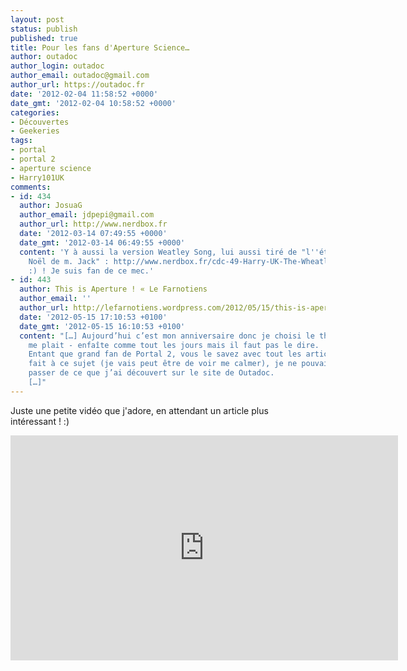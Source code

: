 ```yaml
---
layout: post
status: publish
published: true
title: Pour les fans d'Aperture Science…
author: outadoc
author_login: outadoc
author_email: outadoc@gmail.com
author_url: https://outadoc.fr
date: '2012-02-04 11:58:52 +0000'
date_gmt: '2012-02-04 10:58:52 +0000'
categories:
- Découvertes
- Geekeries
tags:
- portal
- portal 2
- aperture science
- Harry101UK
comments:
- id: 434
  author: JosuaG
  author_email: jdpepi@gmail.com
  author_url: http://www.nerdbox.fr
  date: '2012-03-14 07:49:55 +0000'
  date_gmt: '2012-03-14 06:49:55 +0000'
  content: 'Y à aussi la version Weatley Song, lui aussi tiré de "l''étrange
    Noël de m. Jack" : http://www.nerdbox.fr/cdc-49-Harry-UK-The-Wheatley-Song.html
    :) ! Je suis fan de ce mec.'
- id: 443
  author: This is Aperture ! « Le Farnotiens
  author_email: ''
  author_url: http://lefarnotiens.wordpress.com/2012/05/15/this-is-aperture/
  date: '2012-05-15 17:10:53 +0100'
  date_gmt: '2012-05-15 16:10:53 +0100'
  content: "[…] Aujourd’hui c’est mon anniversaire donc je choisi le thème qui
    me plait - enfaîte comme tout les jours mais il faut pas le dire.
    Entant que grand fan de Portal 2, vous le savez avec tout les articles que je
    fait à ce sujet (je vais peut être de voir me calmer), je ne pouvais
    passer de ce que j’ai découvert sur le site de Outadoc.
    […]"
---
```

Juste une petite vidéo que j'adore, en attendant un article plus intéressant ! :)

<iframe src="http://www.youtube.com/embed/JZIVmKOdrBk" frameborder="0" width="620" height="360"></iframe>
